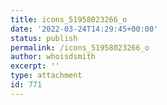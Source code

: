 ```yaml
---
title: icons_51958023266_o
date: '2022-03-24T14:29:45+00:00'
status: publish
permalink: /icons_51958023266_o
author: whoisdsmith
excerpt: ''
type: attachment
id: 771
---
```

<!DOCTYPE html PUBLIC "-//W3C//DTD HTML 4.0 Transitional//EN" "http://www.w3.org/TR/REC-html40/loose.dtd">
<?xml encoding="UTF-8">
